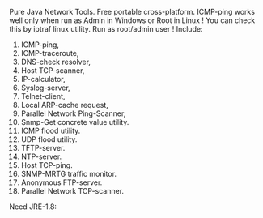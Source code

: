 Pure Java Network Tools. Free portable cross-platform. 
ICMP-ping works well only when run as Admin in Windows or Root in Linux ! 
You can check this by iptraf linux utility. 
Run as root/admin user !
Include:
 
01) ICMP-ping, 
02) ICMP-traceroute, 
03) DNS-check resolver, 
04) Host TCP-scanner, 
05) IP-calculator, 
06) Syslog-server,  
07) Telnet-client, 
08) Local ARP-cache request,
09) Parallel Network Ping-Scanner,
10) Snmp-Get concrete value utility.
11) ICMP flood utility. 
12) UDP  flood utility. 
13) TFTP-server.
14) NTP-server.
15) Host TCP-ping.
16) SNMP-MRTG traffic monitor.
17) Anonymous FTP-server.
18) Parallel Network TCP-scanner.

Need JRE-1.8:

